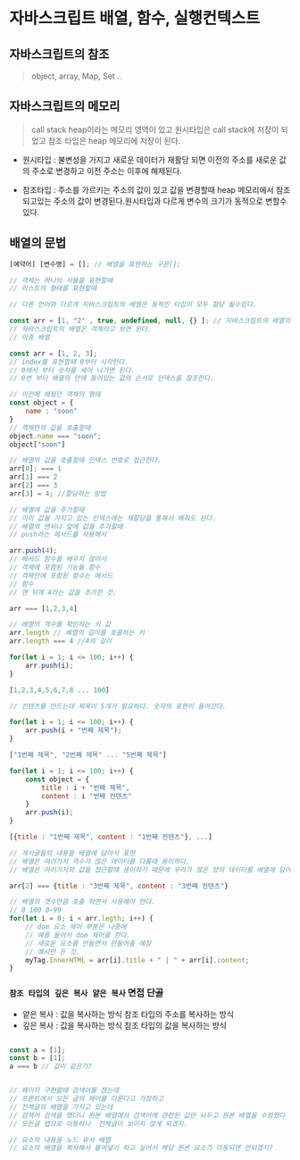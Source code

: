 # 자바스크립트 배열, 함수, 실행컨텍스트

## 자바스크립트의 참조
> object, array, Map, Set ..

## 자바스크립트의 메모리
> call stack heap이라는 메모리 영역이 있고
> 원시타입은 call stack에 저장이 되었고
> 참조 타입은 heap 메모리에 저장이 된다.

- 원시타입 : 불변성을 가지고 새로운 데이터가 재활당 되면 이전의 주소를 새로운 값의 주소로 변경하고
                이전 주소는 이후에 해제된다.

- 참조타입 : 주소를 가르키는 주소의 값이 있고 값을 변경할때 heap 메모리에서 참조 되고있는 주소의 값이 변경된다.원시타입과 다르게 변수의 크기가 동적으로 변할수 있다.

## 배열의 문법

```js
[예약어] [변수명] = []; // 배열을 표현하는 구문[];

// 객체는 하나의 사물을 표현할때
// 리스트의 형태를 표현할때

// 다른 언어와 다르게 자바스크립트의 배열은 동적인 타입이 모두 할당 될수있다.

const arr = [1, "2" , true, undefined, null, {} ]; // 자바스크립트의 배열의 타입은 정해져있지 않고 동적인 타입을 모두 할달할수 있다.
// 자바스크립트의 배열은 객체라고 보면 된다.
// 이중 배열

const arr = [1, 2, 3];
// index를 표현할때 0부터 시작한다.
// 0에서 부터 숫자를 세어 나가면 된다.
// 0번 부터 배열의 안에 들어있는 값의 순서로 인덱스를 참조한다.

// 이전에 배웠던 객체의 형태
const object = {
    name : "soon"
}
// 객체안의 값을 호출할때
object.name === "soon";
object["soon"]

// 배열의 값을 호출할때 인덱스 번호로 접근한다.
arr[0]; === 1
arr[1] === 2
arr[2] === 3
arr[3] = 4; //할당하는 방법

// 배열에 값을 추가할때
// 이미 값을 가지고 있는 인덱스에는 재할당을 통해서 해줘도 된다.
// 배열의 맨뒤나 앞에 값을 추가할때
// push라는 메서드를 사용해서

arr.push(4);
// 메서드 함수를 배우지 않아서 
// 객체에 포함된 기능들 함수
// 객체안에 포함된 함수는 메서드
// 함수
// 맨 뒤에 4라는 값을 추가한 것.

arr === [1,2,3,4]

// 배열의 객수를 확인하는 키 값
arr.length // 배열의 길이를 호출하는 키
arr.length === 4 //4의 길이

for(let i = 1; i <= 100; i++) {
    arr.push(i);
}

[1,2,3,4,5,6,7,8 ... 100]

// 컨텐츠를 만드는데 제목이 5개가 필요하다. 숫자의 표현이 들어간다.

for(let i = 1; i <= 100; i++) {
    arr.push(i + "번째 제목");
}

["1번째 제목", "2번째 제목" ... "5번째 제목"]

for(let i = 1; i <= 100; i++) {
    const object = {
        title : i + "번째 제목",
        content : i "번째 컨텐츠"
    }
    arr.push(i);
}

[{title : "1번째 제목", content : "1번째 컨텐츠"}, ...]

// 게시글들의 내용을 배열에 담아서 표현
// 배열은 여러가지 객수가 많은 데이터를 다룰때 용이하다.
// 배열은 여러가지의 값을 접근할때 용이하기 때문에 우리가 많은 양의 데이터를 배열에 담아서 사용한다.

arr[2] === {title : "3번째 제목", content : "3번째 컨텐츠"}

// 배열의 갯수만큼 호출 하면서 사용해야 한다.
// 0 100 0~99
for(let i = 0; i < arr.legth; i++) {
    // dom 요소 제어 부분은 나중에
    // 예를 들어서 dom 제어를 한다.
    // 새로운 요소를 만들면서 만들어줄 예정
    // 예시만 든 것.
    myTag.InnerHTML = arr[i].title + " | " + arr[i].content;
}
```


### `참조 타입의 깊은 복사 얕은 복사` 면접 단골
- 얕은 복사 : 값을 복사하는 방식 참조 타입의 주소를 복사하는 방식
- 깊은 복사 : 값을 복사하는 방식 참조 타입의 값을 복사하는 방식


```js

const a = [1];
const b = [1];
a === b // 값이 같은가?


// 페이지 구현할때 검색어를 쳤는데
// 프론트에서 모든 글의 제어를 다룬다고 가정하고
// 전체글의 배열을 가지고 있는데
// 검색어 검색을 했더니 원본 배열에서 검색어에 관련된 값만 놔두고 원본 배열을 수정했다
// 모든글 탭으로 이동하니  전체글이 보이지 않게 되겠지.

// 요소의 내용을 노드 유사 배열 
// 요소의 배열을 복사해서 붙여넣기 하고 싶어서 해당 원본 요소가 이동되면 안되겠지?  

```


